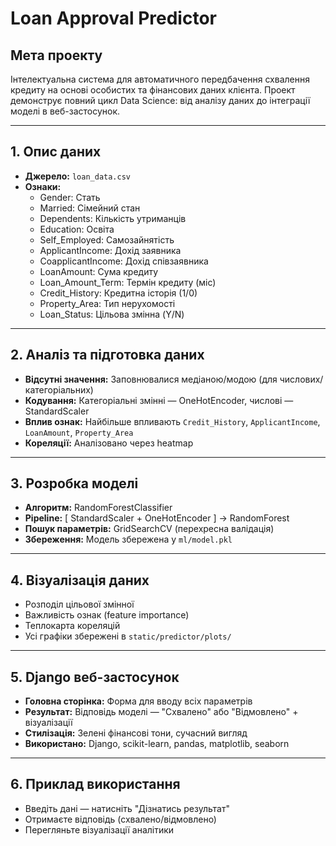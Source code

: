 # Loan Approval Predictor

## Мета проекту

Інтелектуальна система для автоматичного передбачення схвалення кредиту на основі особистих та фінансових даних клієнта. Проект демонструє повний цикл Data Science: від аналізу даних до інтеграції моделі в веб-застосунок.

---

## 1. Опис даних

- **Джерело:** `loan_data.csv`
- **Ознаки:**
    - Gender: Стать
    - Married: Сімейний стан
    - Dependents: Кількість утриманців
    - Education: Освіта
    - Self_Employed: Самозайнятість
    - ApplicantIncome: Дохід заявника
    - CoapplicantIncome: Дохід співзаявника
    - LoanAmount: Сума кредиту
    - Loan_Amount_Term: Термін кредиту (міс)
    - Credit_History: Кредитна історія (1/0)
    - Property_Area: Тип нерухомості
    - Loan_Status: Цільова змінна (Y/N)

---

## 2. Аналіз та підготовка даних

- **Відсутні значення:** Заповнювалися медіаною/модою (для числових/категоріальних)
- **Кодування:** Категоріальні змінні — OneHotEncoder, числові — StandardScaler
- **Вплив ознак:** Найбільше впливають `Credit_History`, `ApplicantIncome`, `LoanAmount`, `Property_Area`
- **Кореляції:** Аналізовано через heatmap

---

## 3. Розробка моделі

- **Алгоритм:** RandomForestClassifier
- **Pipeline:** [ StandardScaler + OneHotEncoder ] -> RandomForest
- **Пошук параметрів:** GridSearchCV (перехресна валідація)
- **Збереження:** Модель збережена у `ml/model.pkl`

---

## 4. Візуалізація даних

- Розподіл цільової змінної
- Важливість ознак (feature importance)
- Теплокарта кореляцій
- Усі графіки збережені в `static/predictor/plots/`

---

## 5. Django веб-застосунок

- **Головна сторінка:** Форма для вводу всіх параметрів
- **Результат:** Відповідь моделі — "Схвалено" або "Відмовлено" + візуалізації
- **Стилізація:** Зелені фінансові тони, сучасний вигляд
- **Використано:** Django, scikit-learn, pandas, matplotlib, seaborn

---

## 6. Приклад використання

- Введіть дані — натисніть "Дізнатись результат"
- Отримаєте відповідь (схвалено/відмовлено)
- Перегляньте візуалізації аналітики
